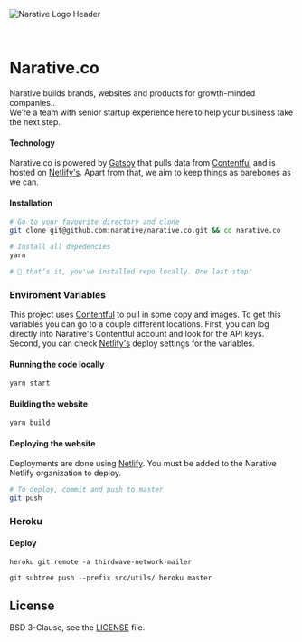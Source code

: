 ![Narative Logo Header](https://res.cloudinary.com/narative/image/upload/v1554161802/home-meta.jpg)

<br />

# Narative.co

Narative builds brands, websites and products for growth-minded companies.. <br />
We’re a team with senior startup experience here to help your business take the next step.

#### Technology

Narative.co is powered by [Gatsby](gatsbyjs.org) that pulls data from [Contentful](https://www.contentful.com) and is hosted on [Netlify's](https://netlify.com). Apart from that, we aim to keep things as barebones as we can.

#### Installation

```sh
# Go to your favourite directory and clone
git clone git@github.com:narative/narative.co.git && cd narative.co

# Install all depedencies
yarn

# 🎉 that’s it, you've installed repo locally. One last step!
```

### Enviroment Variables

This project uses [Contentful](https://www.contentful.com) to pull in some copy and images. To get this variables you can go to a couple different locations. First, you can log directly into Narative's Contentful account and look for the API keys. Second, you can check [Netlify's](https://netlify.com) deploy settings for the variables.

#### Running the code locally

```sh
yarn start
```

#### Building the website

```sh
yarn build
```

#### Deploying the website

Deployments are done using [Netlify](https://app.netlify.com/). You must be added to the Narative Netlify organization to deploy.

```sh
# To deploy, commit and push to master
git push
```

### Heroku

#### Deploy

```heroku git:remote -a thirdwave-network-mailer```

```git subtree push --prefix src/utils/ heroku master```

## License

BSD 3-Clause, see the [LICENSE](./LICENSE) file.
